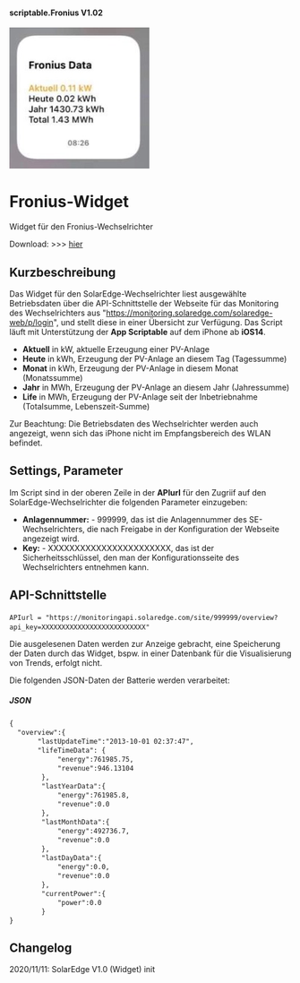 #### scriptable.Fronius V1.02
![seWidget](froni1.jpeg)

# Fronius-Widget
Widget für den Fronius-Wechselrichter

Download: >>> [hier](FroniusV1.02.js)

## Kurzbeschreibung
Das Widget für den SolarEdge-Wechselrichter liest ausgewählte Betriebsdaten über die API-Schnittstelle der Webseite für das Monitoring des Wechselrichters aus 
"https://monitoring.solaredge.com/solaredge-web/p/login", und stellt diese in einer Übersicht zur Verfügung. 
Das Script läuft mit Unterstützung der **App Scriptable** auf dem iPhone ab **iOS14**.

- **Aktuell** in kW, aktuelle Erzeugung einer PV-Anlage
- **Heute** in kWh, Erzeugung der PV-Anlage an diesem Tag (Tagessumme)
- **Monat** in kWh, Erzeugung der PV-Anlage in diesem Monat (Monatssumme)
- **Jahr** in MWh, Erzeugung der PV-Anlage an diesem Jahr (Jahressumme)
- **Life** in MWh, Erzeugung der PV-Anlage seit der Inbetriebnahme (Totalsumme, Lebenszeit-Summe)

Zur Beachtung: Die Betriebsdaten des Wechselrichter werden auch angezeigt, wenn sich das iPhone nicht im Empfangsbereich des WLAN befindet.

## Settings, Parameter
Im Script sind in der oberen Zeile in der **APIurl** für den Zugriif auf den SolarEdge-Wechselrichter die folgenden Parameter einzugeben:

- **Anlagennummer:** - 999999, das ist die Anlagennummer des SE-Wechselrichters, die nach Freigabe in der Konfiguration der Webseite angezeigt wird.
- **Key:** - XXXXXXXXXXXXXXXXXXXXXXX, das ist der Sicherheitsschlüssel, den man der Konfigurationsseite des Wechselrichters entnehmen kann.

## API-Schnittstelle

````APIurl = "https://monitoringapi.solaredge.com/site/999999/overview?api_key=XXXXXXXXXXXXXXXXXXXXXXXXXX"````

Die ausgelesenen Daten werden zur Anzeige gebracht, eine Speicherung der Daten durch das Widget, bspw. in einer Datenbank für die Visualisierung von Trends, erfolgt nicht.

Die folgenden JSON-Daten der Batterie werden verarbeitet:

##### JSON

````
{
  "overview":{
       "lastUpdateTime":"2013-10-01 02:37:47", 
       "lifeTimeData": {
            "energy":761985.75,
            "revenue":946.13104 
        },
        "lastYearData":{ 
            "energy":761985.8, 
            "revenue":0.0
        },
        "lastMonthData":{
            "energy":492736.7,
            "revenue":0.0
        },
        "lastDayData":{
            "energy":0.0,
            "revenue":0.0 
        },
        "currentPower":{
            "power":0.0
        }
}
````
## Changelog

2020/11/11: SolarEdge V1.0 (Widget) init
